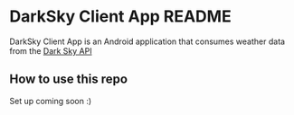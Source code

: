 # DarkSky Client App README
DarkSky Client App is an Android application that consumes weather data from the [Dark Sky API](https://darksky.net/dev)

## How to use this repo
Set up coming soon :)